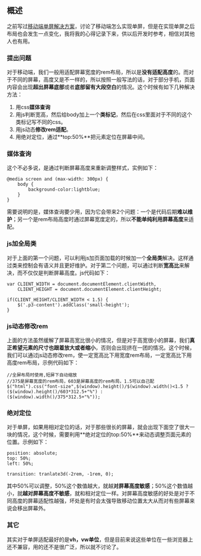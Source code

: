 ## 概述

之前写过[移动端单屏解决方案](https://www.cnblogs.com/yangzhou33/p/9123998.html)，讨论了移动端怎么实现单屏，但是在实现单屏之后布局也会发生一点变化，我将我的心得记录下来，供以后开发时参考，相信对其他人也有用。

### 提出问题

对于移动端，我们一般用适配屏幕宽度的rem布局，所以是**没有适配高度**的。而对于不同的屏幕，高度又是不一样的，所以按照一般写法的话，对于部分手机，页面内容会出现**超出屏幕底部**或者**底部留有大段空白**的情况。这个时候有如下几种解决方法：
1. 用css**媒体查询**
2. 用js判断宽高，然后给body加上一个**类标记**，然后在css里面对于不同的这个类标记写不同的css。
3. 用js动态**修改rem适配**。
4. 用绝对定位，通过**top:50%**把元素定位在屏幕中间。

### 媒体查询

这个不必多说，是通过判断屏幕高度来重新调整样式，实例如下：

```
@media screen and (max-width: 300px) {
    body {
        background-color:lightblue;
    }
}
```

需要说明的是，媒体查询要少用，因为它会带来2个问题：一个是代码后期**难以维护**；另一个是rem布局高度时通过屏幕宽度定的，所以**不能单纯利用屏幕高度**来适配。

### js加全局类

对于上面的第一个问题，可以利用js加页面加载的时候加一个**全局类**解决。这样通过类来控制会有语义并且更好维护。对于第二个问题，可以通过判断**宽高比**来解决，而不仅仅是判断屏幕高度。js代码如下：

```
var CLIENT_WIDTH = document.documentElement.clientWidth,
    CLIENT_HEIGHT = document.documentElement.clientHeight;

if(CLIENT_HEIGHT/CLIENT_WIDTH < 1.5) {
    $('.p3-content').addClass('small-height');
}
```

### js动态修改rem

上面的方法虽然缓解了屏幕高宽比很小的情况，但是对于高宽很小的屏幕，我们**真正希望元素的尺寸也跟着放大或者缩小**，否则会出现挤在一团的情况。这个时候，我们可以通过js动态修改rem，使一定宽高比下用宽度rem布局，一定宽高比下用高度rem布局，示例代码如下：

```
//全屏布局时使用,短屏下自动缩放
//375是屏幕宽度的rem布局，603是屏幕高度的rem布局，1.5可以自己配
$("html").css("font-size",$(window).height()/$(window).width()<1.5 ? ($(window).height()/603*312.5+"%") : ($(window).width()/375*312.5+"%"));
```

### 绝对定位

对于单屏，如果用相对定位的话，对于那些很长的屏幕，就会出现下面空了很大一块的情况，这个时候，需要利用**绝对定位的top:50%**来动态调整页面元素的位置。示例如下：

```
position: absolute;
top: 50%;
left: 50%;

transition: tranlate3d(-2rem, -1rem, 0);
```

其中50%可以调整，50%这个数值越大，就越**对屏幕高度敏感**；50%这个数值越小，就**越对屏幕高度不敏感**，就和相对定位一样。对屏幕高度敏感的好处是对于不同高度的屏幕适配性越强，坏处是有时会太强导致移动位置太大从而对有些屏幕来说会移出屏幕外。

### 其它

其实对于单屏适配最好的是**vh，vw单位**，但是目前来说这些单位在一些浏览器上还不兼容，用的还不是很广泛，所以就不讨论了。


